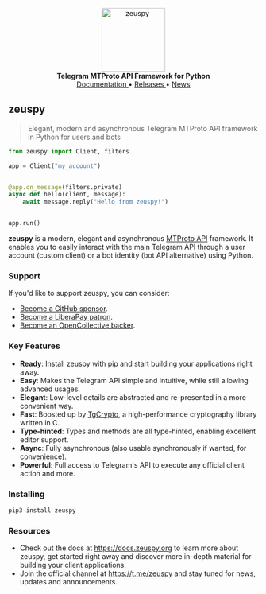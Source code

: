 <p align="center">
    <a href="https://github.com/zeuspy/zeuspy">
        <img src="https://docs.zeuspy.org/_static/zeuspy.png" alt="zeuspy" width="128">
    </a>
    <br>
    <b>Telegram MTProto API Framework for Python</b>
    <br>
    <a href="https://docs.zeuspy.org">
        Documentation
    </a>
    •
    <a href="https://docs.zeuspy.org/releases">
        Releases
    </a>
    •
    <a href="https://t.me/zeuspy">
        News
    </a>
</p>

## zeuspy

> Elegant, modern and asynchronous Telegram MTProto API framework in Python for users and bots

``` python
from zeuspy import Client, filters

app = Client("my_account")


@app.on_message(filters.private)
async def hello(client, message):
    await message.reply("Hello from zeuspy!")


app.run()
```

**zeuspy** is a modern, elegant and asynchronous [MTProto API](https://docs.zeuspy.org/topics/mtproto-vs-botapi)
framework. It enables you to easily interact with the main Telegram API through a user account (custom client) or a bot
identity (bot API alternative) using Python.

### Support

If you'd like to support zeuspy, you can consider:

- [Become a GitHub sponsor](https://github.com/sponsors/delivrance).
- [Become a LiberaPay patron](https://liberapay.com/delivrance).
- [Become an OpenCollective backer](https://opencollective.com/zeuspy).

### Key Features

- **Ready**: Install zeuspy with pip and start building your applications right away.
- **Easy**: Makes the Telegram API simple and intuitive, while still allowing advanced usages.
- **Elegant**: Low-level details are abstracted and re-presented in a more convenient way.
- **Fast**: Boosted up by [TgCrypto](https://github.com/zeuspy/tgcrypto), a high-performance cryptography library written in C.  
- **Type-hinted**: Types and methods are all type-hinted, enabling excellent editor support.
- **Async**: Fully asynchronous (also usable synchronously if wanted, for convenience).
- **Powerful**: Full access to Telegram's API to execute any official client action and more.

### Installing

``` bash
pip3 install zeuspy
```

### Resources

- Check out the docs at https://docs.zeuspy.org to learn more about zeuspy, get started right
away and discover more in-depth material for building your client applications.
- Join the official channel at https://t.me/zeuspy and stay tuned for news, updates and announcements.
